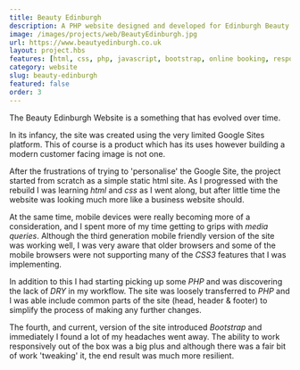 ```yaml
---
title: Beauty Edinburgh
description: A PHP website designed and developed for Edinburgh Beauty Salon Debbie Clare Skin Beauty and Wellbeing
image: /images/projects/web/BeautyEdinburgh.jpg
url: https://www.beautyedinburgh.co.uk
layout: project.hbs
features: [html, css, php, javascript, bootstrap, online booking, responsive design]
category: website
slug: beauty-edinburgh
featured: false
order: 3
---
```


The Beauty Edinburgh Website is a something that has evolved over time.

In its infancy, the site was created using the very limited Google Sites platform.
This of course is a product which has its uses however building a modern customer
facing image is not one.

After the frustrations of trying to 'personalise' the Google Site, the project
started from scratch as a simple static html site. As I progressed with the rebuild
I was learning *html* and *css* as I went along, but after little time the website
was looking much more like a business website should.

At the same time, mobile devices were really becoming more of a consideration,
and I spent more of my time getting to grips with *media queries*. Although the
third generation mobile friendly version of the site was working well, I was very
aware that older browsers and some of the mobile browsers were not supporting many
of the *CSS3* features that I was implementing.

In addition to this I had starting picking up some *PHP* and was discovering the
lack of *DRY* in my workflow. The site was loosely transferred to *PHP* and I was
able include common parts of the site (head, header &amp; footer) to simplify
the process of making any further changes.

The fourth, and current, version of the site introduced *Bootstrap* and immediately
I found a lot of my headaches went away. The ability to work responsively out of
the box was a big plus and although there was a fair bit of work 'tweaking' it,
the end result was much more resilient.

